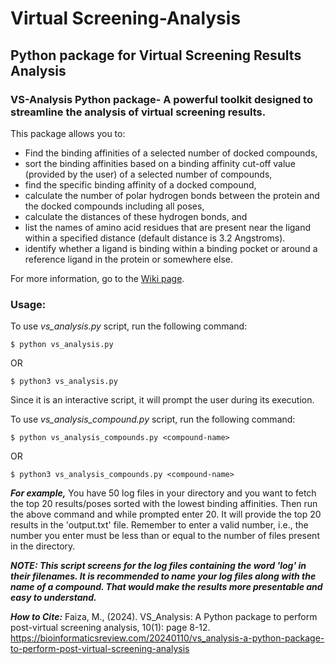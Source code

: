 # Virtual Screening-Analysis

## Python package for Virtual Screening Results Analysis

### VS-Analysis Python package- A powerful toolkit designed to streamline the analysis of virtual screening results.

This package allows you to:

* Find the binding affinities of a selected number of docked compounds,
* sort the binding affinities based on a binding affinity cut-off value (provided by the user) of a selected number of compounds,
* find the specific binding affinity of a docked compound,
* calculate the number of polar hydrogen bonds between the protein and the docked compounds including all poses,
* calculate the distances of these hydrogen bonds, and
* list the names of amino acid residues that are present near the ligand within a specified distance (default distance is 3.2 Angstroms).
* identify whether a ligand is binding within a binding pocket or around a reference ligand in the protein or somewhere else. 

For more information, go to the [Wiki page](https://github.com/MunibaFaiza/VS-Analysis/wiki).

### Usage:

To use <i>vs_analysis.py</i> script, run the following command:

```$ python vs_analysis.py``` 

OR

```$ python3 vs_analysis.py```


Since it is an interactive script, it will prompt the user during its execution.


To use <i>vs_analysis_compound.py</i> script, run the following command:

```$ python vs_analysis_compounds.py <compound-name>``` 

OR

```$ python3 vs_analysis_compounds.py <compound-name>```

***For example,***
You have 50 log files in your directory and you want to fetch the top 20 results/poses sorted with the lowest binding affinities.
Then run the above command and while prompted enter 20. It will provide the top 20 results in the 'output.txt' file.
Remember to enter a valid number, i.e., the number you enter must be less than or equal to the number of files present in the directory.

***NOTE:
This script screens for the log files containing the word 'log' in their filenames.
It is recommended to name your log files along with the name of a compound. That would make the results more presentable and easy to understand.***


***How to Cite:***
Faiza, M., (2024). VS_Analysis: A Python package to perform post-virtual screening analysis, 10(1): page 8-12. https://bioinformaticsreview.com/20240110/vs_analysis-a-python-package-to-perform-post-virtual-screening-analysis
